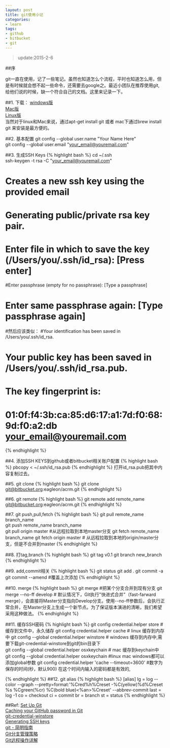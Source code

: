 ```yaml
---
layout: post
title: git使用小记
categories:
- learn
tags:
- github
- bitbucket
- git
---
```


> update:2015-2-6

##序

git一直在使用，记了一些笔记。虽然也知道怎么个流程，平时也知道怎么用，但是有时候就会想不起一些命令，还需要去google之。最近小团队在推荐使用git, 给他们说的时候，缺一个符合自己的文档。这里来记录一下。     


##1. 下载：
[windows版](http://code.google.com/p/msysgit/downloads/list?can=3)    
[Mac版](http://code.google.com/p/git-osx-installer/downloads/list?can=3)          
[Linux版](http://book.git-scm.com/2_installing_git.html)      
当然对于linux和Mac来说，通过apt-get install git 或者 mac下通过brew install git 来安装是最方便的。    



##2. 基本配置
git config --global user.name "Your Name Here"                   
git config --global user.email "your_email@youremail.com"               

##3. 生成SSH Keys
{% highlight bash %}
cd ~/.ssh      
ssh-keygen -t rsa -C "your_email@youremail.com"
# Creates a new ssh key using the provided email

# Generating public/private rsa key pair.
# Enter file in which to save the key (/Users/you/.ssh/id_rsa): [Press enter]

#Enter passphrase (empty for no passphrase): [Type a passphrase]
# Enter same passphrase again: [Type passphrase again]
#然后应该类似：
#Your identification has been saved in /Users/you/.ssh/id_rsa.
# Your public key has been saved in /Users/you/.ssh/id_rsa.pub.
# The key fingerprint is:
# 01:0f:f4:3b:ca:85:d6:17:a1:7d:f0:68:9d:f0:a2:db your_email@youremail.com

{% endhighlight %}



##4. 添加SSH KEYS到github或者bitbucket相关账户配置
{% highlight bash %}
pbcopy < ~/.ssh/id_rsa.pub
{% endhighlight %}
打开id_rsa.pub把其中内容复制过去。

##5. git clone
{% highlight bash %}
git clone git@bitbucket.org:eagleon/acrm.git
{% endhighlight %}

##6. git remote 
{% highlight bash %}
git remote add remote_name git@bitbucket.org:eagleon/acrm.git
{% endhighlight %}


##7. git push,pull,fetch
{% highlight bash %}
git pull remote_name branch_name               
git push remote_name branch_name   
git pull origin master	#从远程拉取到本地master分支 
git fetch remote_name branch_name
git fetch origin master # 从远程拉取到本地的origin/master分支，但是不合并到master
{% endhighlight %}

##8. 打tag,branch
{% highlight bash %}
git tag v0.1
git branch new_branch
{% endhighlight %}

##9. add,commit相关
{% highlight bash %}
git status
git add .
git commit -a
git commit --amend #覆盖上次添加
{% endhighlight %}

##10. merge
{% highlight bash %}
git merge <branch>	#把某个分支合并到现有分支
git merge --no-ff develop # 默认情况下，Git执行"快进式合并"（fast-farward merge），会直接将Master分支指向Develop分支。使用--no-ff参数后，会执行正常合并，在Master分支上生成一个新节点。为了保证版本演进的清晰，我们希望采用这种做法。
{% endhighlight %}

##11. 缓存SSH密码
{% highlight bash %}
git config credential.helper store  #缓存到文件中，永久储存
git config credential.helper cache  # linux 缓存到内存中
git config --global credential.helper winstore # windows 缓存到内存中,需要下载git-credential-winstore到git的bin目录下    
git config --global credential.helper osxkeychain # mac 缓存到keychain中
git config --global credential.helper osxkeychain  #linux mac windows都可以添加global参数
git config credential.helper 'cache --timeout=3600' #数字为保存的时间(秒，默认900) 在这个时间内输入的密码都是有效的, 

{% endhighlight %}
##12. git alias
{% highlight bash %}
[alias]
	lg = log --color --graph --pretty=format:'%Cred%h%Creset -%C(yellow)%d%Creset %s %Cgreen(%cr) %C(bold blue)<%an>%Creset' --abbrev-commit
	last = log -1
	co = checkout
	ci = commit
	br = branch
	st = status
{% endhighlight %}


##Ref:
[Set Up Git](https://help.github.com/articles/set-up-git)   
[Caching your GitHub password in Git](https://help.github.com/articles/caching-your-github-password-in-git/)       
[git-credential-winstore](http://gitcredentialstore.codeplex.com/)                 
[Generating SSH keys](https://help.github.com/articles/generating-ssh-keys)    
[git - 简明指南](http://rogerdudler.github.com/git-guide/index.zh.html)   
[Git分支管理策略](http://www.ruanyifeng.com/blog/2012/07/git.html)   
[Git远程操作详解](http://my.oschina.net/jerikc/blog/373905)   
